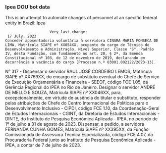  ### Ipea DOU bot data
 This is an attempt to automate changes of personnel at an specific federal entity in Brazil: Ipea
 
                        Very last change: 
 	 17 July, 2023
	Conceder aposentadoria voluntária à servidora CINARA MARIA FONSECA DE LIMA, Matrícula SIAPE nº XX054XX, ocupante do cargo de Técnico de Desenvolvimento e Administração, Nível Superior, Classe "S", Padrão IV, desta Fundação, com fundamento no art. 20, § 2º, da Emenda Constitucional nº 103, de 12 de novembro de 2019, declarando em decorrência a vacância do cargo (Processo n.º 03001.002122/2023-13).
N° 317 - Dispensar o servidor RAUL JOSÉ CORDEIRO LEMOS, Matrícula SIAPE n° XX769XX, do encargo de substituto eventual do Chefe de Serviço de Execução Orçamentária e Financeira - SEEOF, código FCE 1.05, da Gerência Regional do IPEA no Rio de Janeiro.
Designar o servidor ANDRÉ DE MELLO E SOUZA, Matrícula SIAPE nº XX046XX, para, excepcionalmente, em virtude de ausência do titular e substituto, responder pelas atribuições de Chefe do Centro Internacional de Políticas para o Desenvolvimento Inclusivo - CIPDI, código FCE 1.10, da Coordenação-Geral de Estudos Internacionais - CGINT, da Diretoria de Estudos Internacionais - DINTE, do Instituto de Pesquisa Econômica Aplicada - IPEA, no período de 1º de julho a 31 de agosto de 2023.
Dispensar, a pedido, a servidora FERNANDA CUNHA GOMES, Matrícula SIAPE nº XX395XX, da Função Comissionada de Assessora Técnica Especializada, código FCE 4.07, da Procuradoria Federal junto ao Instituto de Pesquisa Econômica Aplicada - IPEA, a contar de 7 de julho de 2023.
